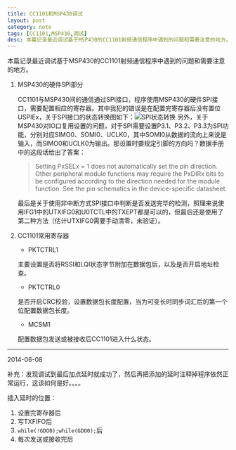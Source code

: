```yaml
---
title: CC1101和MSP430调试
layout: post
category: note
tags: [CC1101,MSP430,调试]
desc: 本篇记录最近调试基于MSP430的CC1101射频通信程序中遇到的问题和需要注意的地方。
---
```


本篇记录最近调试基于MSP430的CC1101射频通信程序中遇到的问题和需要注意的地方。

1.  MSP430的硬件SPI部分

    CC1101与MSP430间的通信通过SPI接口，程序使用MSP430的硬件SPI接口，需要配置相应的寄存器。其中我犯的错误是在配置完寄存器后没有置位USPIEx，关于SPI接口的状态转换图如下：![SPI状态转换][1]
    另外，关于MSP430对IO口复用设置的问题，对于SPI需要设置P3.1、P3.2、P3.3为SPI功能，分别对应SIMO0、SOMI0、UCLK0，其中SOMI0从数据的流向上来说是输入，而SIMO0和UCLK0为输出。那设置时要规定引脚的方向吗？数据手册中的这段话给出了答案：

    >Setting PxSELx = 1 does not automatically set the pin direction. Other peripheral module functions may require the PxDIRx bits to be configured according to the direction needed for the module function. See the pin schematics in the device-specific datasheet.

    最后是关于使用非中断方式SPI接口中判断是否发送完毕的检测，照理来说使用IFG1中的UTXIFG0和U0TCTL中的TXEPT都是可以的，但最后还是使用了第二种方法（估计UTXIFG0需要手动清零，未验证）。

2.  CC1101常用寄存器

	- PKTCTRL1

	主要设置是否将RSSI和LQI状态字节附加在数据包后，以及是否开启地址检查。

	- PKTCTRL0

	是否开启CRC校验，设置数据包长度配置，当为可变长时同步词汇后的第一个位配置数据包长度。

	- MCSM1

	配置数据包发送或被接收后CC1101进入什么状态。


----------------------
2014-06-08

补充：发现调试到最后加点延时就成功了，然后再把添加的延时注释掉程序依然正常运行，这该如何是好。。。。

插入延时的位置：

1. 设置完寄存器后
2. 写TXFIFO后
3. `while(!GDO0);while(GDO0);`后
4. 每次发送或接收完后

[1]: http://img.hb.aicdn.com/b47d7bae10433138b5dc565fd688a34053f62bc3b791-2sSUx3_fw658
